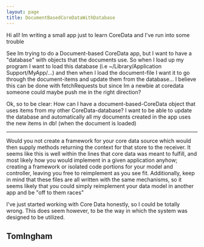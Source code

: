 ```yaml
---
layout: page
title: DocumentBasedCoreDataWithDatabase
---
```




Hi all!
Im writing a small app just to learn CoreData and I've run into some trouble

See Im trying to do a Document-based CoreData app, but I want to have a "database" with objects that the documents use.
So when I load up my program I want to load this database (i.e ~/Library/Application Support/MyApp/...) and then when I load the document-file
I want it to go through the document-items and update them from the database...
I believe this can be done with fetchRequests but since Im a newbie at coredata someone could maybe push me in the right direction?

Ok, so to be clear:
How can I have a document-based-CoreData object that uses items from my other CoreData-database?
I want to be able to update the database and automatically all my documents created in the app uses the new items in db! (when the document is loaded)


----
Would you not create a framework for your core data source which would then supply methods returning the context for that store to the receiver. It seems like this is well within the lines that core data was meant to fulfill, and most likely how you would implement in a given application anyhow; creating a framework or isolated code portions for your model and controller, leaving you free to reimplement as you see fit. Additionally, keep in mind that these files are all written with the same mechanisms, so it seems likely that you could simply reimplement your data model in another app and be "off to them races"

I've just started working with Core Data honestly, so I could be totally wrong. This does seem however, to be the way in which the system was designed to be utilized.

TomIngham
----

